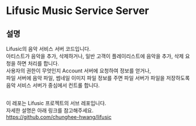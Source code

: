 # Lifusic Music Service Server
## 설명
Lifusic의 음악 서비스 서버 코드입니다.    
아티스트가 음악을 추가, 삭제하거나, 일반 고객이 플레이리스트에 음악을 추가, 삭제 요청을 하면 처리를 합니다.  
사용자의 권한이 무엇인지 Account 서버에 요청하여 정보를 얻거나,  
파일 서버에 음악 파일, 썸네일 이미지 파일 정보를 주면 파일 서버가 파일을 저장하도록 음악 서비스 서버가 중심에서 컨트롤 합니다.  

## 
이 레포는 Lifusic 프로젝트의 서브 레포입니다.  
자세한 설명은 아래 링크를 참고해주세요.  
https://github.com/chunghee-hwang/lifusic
